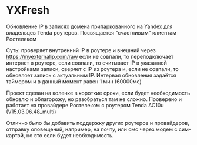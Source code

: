 # YXFresh
Обновление IP в записях домена припаркованного на Yandex для владельцев Tenda роутеров. Посвящается "счастливым" клиентам Ростелеком

Суть: проверяет внутренний IP в роутере и внешний через https://myexternalip.com/raw если не совпали, то переподключает интернет в роутере, 
если совпали, то считывает IP в указанной настройками записи, сверяет с IP из роутера и, если не совпали, то обновляет запись с актуальным 
IP. Интервал обновления задаётся таймером и в данный момент равен 1 мин (60000мс)

Проект сделан на коленке в короткие сроки, если будет необходимость обновлю и облагорожу, но разобраться там не сложно.
Проверено и работает на провайдере Ростелеком с роутером Tenda AC10u (V15.03.06.48_multi)

Отлично было бы добавить поддержку других роутеров и провайдеров, отправку оповещений, например, на почту, 
или смс через модем с сим-картой, но это если будет необходимость.
